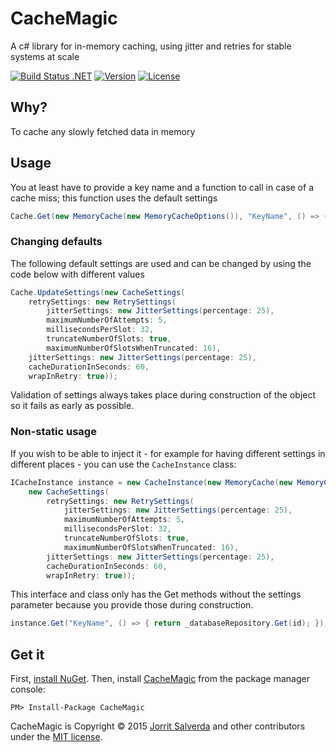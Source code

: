 # CacheMagic

A c# library for in-memory caching, using jitter and retries for stable systems at scale

[![Build Status .NET](https://ci.appveyor.com/api/projects/status/github/JorritSalverda/CacheMagic?svg=true)](https://ci.appveyor.com/project/JorritSalverda/CacheMagic/)
[![Version](https://img.shields.io/nuget/v/CacheMagic.svg)](https://www.nuget.org/packages/CacheMagic)
[![License](https://img.shields.io/github/license/JorritSalverda/CacheMagic.svg)](https://github.com/JorritSalverda/CacheMagic/blob/master/LICENSE)

Why?
--------------------------------
To cache any slowly fetched data in memory

Usage
--------------------------------
You at least have to provide a key name and a function to call in case of a cache miss; this function uses the default settings

```csharp
Cache.Get(new MemoryCache(new MemoryCacheOptions()), "KeyName", () => { return _databaseRepository.Get(id); });
```

### Changing defaults

The following default settings are used and can be changed by using the code below with different values

```csharp
Cache.UpdateSettings(new CacheSettings(
	retrySettings: new RetrySettings(
		jitterSettings: new JitterSettings(percentage: 25), 
		maximumNumberOfAttempts: 5, 
		millisecondsPerSlot: 32, 
		truncateNumberOfSlots: true, 
		maximumNumberOfSlotsWhenTruncated: 16),
	jitterSettings: new JitterSettings(percentage: 25), 
	cacheDurationInSeconds: 60, 
	wrapInRetry: true));
```

Validation of settings always takes place during construction of the object so it fails as early as possible.

### Non-static usage

If you wish to be able to inject it - for example for having different settings in different places - you can use the `CacheInstance` class:

```csharp
ICacheInstance instance = new CacheInstance(new MemoryCache(new MemoryCacheOptions()), 
	new CacheSettings(
		retrySettings: new RetrySettings(
			jitterSettings: new JitterSettings(percentage: 25), 
			maximumNumberOfAttempts: 5, 
			millisecondsPerSlot: 32, 
			truncateNumberOfSlots: true, 
			maximumNumberOfSlotsWhenTruncated: 16),
		jitterSettings: new JitterSettings(percentage: 25), 
		cacheDurationInSeconds: 60, 
		wrapInRetry: true));
```

This interface and class only has the Get methods without the settings parameter because you provide those during construction.

```csharp
instance.Get("KeyName", () => { return _databaseRepository.Get(id); });
```

Get it
--------------------------------
First, [install NuGet](http://docs.nuget.org/docs/start-here/installing-nuget). Then, install [CacheMagic](https://www.nuget.org/packages/CacheMagic/) from the package manager console:

    PM> Install-Package CacheMagic

CacheMagic is Copyright &copy; 2015 [Jorrit Salverda](http://blog.jorritsalverda.com/) and other contributors under the [MIT license](https://github.com/JorritSalverda/CacheMagic/blob/master/LICENSE).

